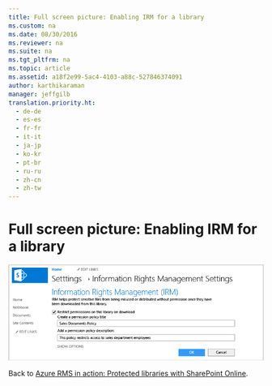 ```yaml
---
title: Full screen picture: Enabling IRM for a library
ms.custom: na
ms.date: 08/30/2016
ms.reviewer: na
ms.suite: na
ms.tgt_pltfrm: na
ms.topic: article
ms.assetid: a18f2e99-5ac4-4103-a88c-527846374091
author: karthikaraman
manager: jeffgilb
translation.priority.ht: 
  - de-de
  - es-es
  - fr-fr
  - it-it
  - ja-jp
  - ko-kr
  - pt-br
  - ru-ru
  - zh-cn
  - zh-tw
---
```

# Full screen picture: Enabling IRM for a library
![Full screen: Enabling IRM on SharePoint library](../../ems/AADRightsMgmt/media/AzRMS_StoryboardSPO_2.PNG "AzRMS_StoryboardSPO_2")

Back to [Azure RMS in action: Protected libraries with SharePoint Online](http://technet.microsoft.com/library/jj585026.aspx#BKMK_Example_SharePoint).

